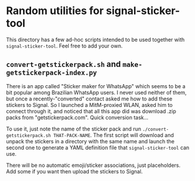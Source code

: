 Random utilities for signal-sticker-tool
========================================


This directory has a few ad-hoc scripts intended to be used together with `signal-sticker-tool`. Feel free to add your own.




## `convert-getstickerpack.sh` and `make-getstickerpack-index.py`

There is an app called "Sticker maker for WhatsApp" which seems to be a bit popular among Brazilian WhatsApp users. I never used neither of them, but once a recently-"converted" contact asked me how to add these stickers to Signal. So I launched a MitM-proxied WLAN, asked him to connect through it, and noticed that all this app did was download .zip packs from "getstickerpack.com". Quick conversion task...

To use it, just note the name of the sticker pack and run `./convert-getstickerpack.sh THAT-PACK-NAME`. The first script will download and unpack the stickers in a directory with the same name and launch the second one to generate a YAML definition file that `signal-sticker-tool` can use.

There will be no automatic emoji/sticker associations, just placeholders. Add some if you want then upload the stickers to Signal.
